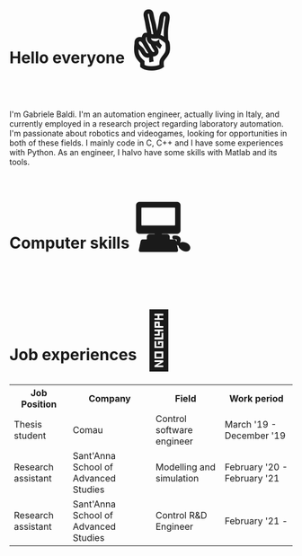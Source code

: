 <h1>Hello everyone <span style='font-size:100px;'>&#9996;</span></h1>

I'm Gabriele Baldi. I'm an automation engineer, actually living in Italy, and currently employed in a research project regarding laboratory automation. 
I'm passionate about robotics and videogames, looking for opportunities in both of these fields. 
I mainly code in C, C++ and I have some experiences with Python. As an engineer, I halvo have some skills with Matlab and its tools.

<h1>Computer skills <span style='font-size:100px;'>&#128187;</span></h1>

<h1>Job experiences <span style='font-size:100px;'>&#128084;</span></h1>

<table>
  <tr>
    <th>Job Position</th>
    <th>Company</th>
    <th>Field</th>
    <th>Work period</th>
  </tr>
  <tr>
    <td>Thesis student</td>
    <td>Comau</td>
    <td>Control software engineer</td>
    <td>March '19 - December '19</td>
  </tr>
  <tr>
    <td>Research assistant</td>
    <td>Sant'Anna School of Advanced Studies</td>
    <td>Modelling and simulation</td>
    <td>February '20 - February '21</td>
  </tr>
  <tr>
    <td>Research assistant</td>
    <td>Sant'Anna School of Advanced Studies</td>
    <td>Control R&D Engineer</td>
    <td>February '21 - </td>
  </tr>
</table>
